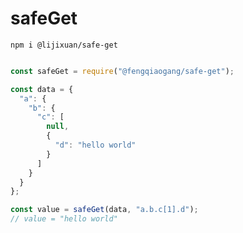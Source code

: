 # safeGet

``npm i @lijixuan/safe-get``

```js

const safeGet = require("@fengqiaogang/safe-get");

const data = {
  "a": {
    "b": {
      "c": [
        null,
        {
          "d": "hello world"
        }
      ]
    }
  }
};

const value = safeGet(data, "a.b.c[1].d");
// value = "hello world"
```